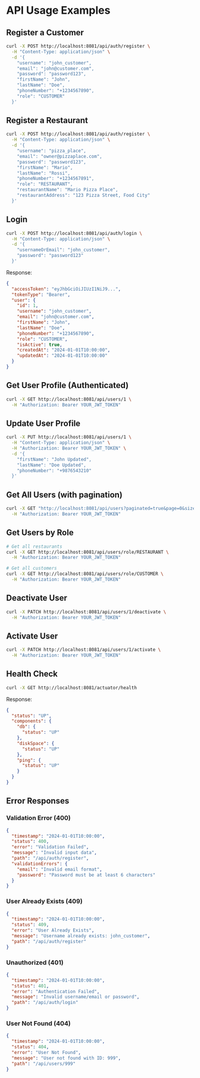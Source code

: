 # API Usage Examples

## Register a Customer

```bash
curl -X POST http://localhost:8081/api/auth/register \
  -H "Content-Type: application/json" \
  -d '{
    "username": "john_customer",
    "email": "john@customer.com",
    "password": "password123",
    "firstName": "John",
    "lastName": "Doe",
    "phoneNumber": "+1234567890",
    "role": "CUSTOMER"
  }'
```

## Register a Restaurant

```bash
curl -X POST http://localhost:8081/api/auth/register \
  -H "Content-Type: application/json" \
  -d '{
    "username": "pizza_place",
    "email": "owner@pizzaplace.com",
    "password": "password123",
    "firstName": "Mario",
    "lastName": "Rossi",
    "phoneNumber": "+1234567891",
    "role": "RESTAURANT",
    "restaurantName": "Mario Pizza Place",
    "restaurantAddress": "123 Pizza Street, Food City"
  }'
```

## Login

```bash
curl -X POST http://localhost:8081/api/auth/login \
  -H "Content-Type: application/json" \
  -d '{
    "usernameOrEmail": "john_customer",
    "password": "password123"
  }'
```

Response:
```json
{
  "accessToken": "eyJhbGciOiJIUzI1NiJ9...",
  "tokenType": "Bearer",
  "user": {
    "id": 1,
    "username": "john_customer",
    "email": "john@customer.com",
    "firstName": "John",
    "lastName": "Doe",
    "phoneNumber": "+1234567890",
    "role": "CUSTOMER",
    "isActive": true,
    "createdAt": "2024-01-01T10:00:00",
    "updatedAt": "2024-01-01T10:00:00"
  }
}
```

## Get User Profile (Authenticated)

```bash
curl -X GET http://localhost:8081/api/users/1 \
  -H "Authorization: Bearer YOUR_JWT_TOKEN"
```

## Update User Profile

```bash
curl -X PUT http://localhost:8081/api/users/1 \
  -H "Content-Type: application/json" \
  -H "Authorization: Bearer YOUR_JWT_TOKEN" \
  -d '{
    "firstName": "John Updated",
    "lastName": "Doe Updated",
    "phoneNumber": "+9876543210"
  }'
```

## Get All Users (with pagination)

```bash
curl -X GET "http://localhost:8081/api/users?paginated=true&page=0&size=10&sortBy=createdAt&sortDir=desc" \
  -H "Authorization: Bearer YOUR_JWT_TOKEN"
```

## Get Users by Role

```bash
# Get all restaurants
curl -X GET http://localhost:8081/api/users/role/RESTAURANT \
  -H "Authorization: Bearer YOUR_JWT_TOKEN"

# Get all customers
curl -X GET http://localhost:8081/api/users/role/CUSTOMER \
  -H "Authorization: Bearer YOUR_JWT_TOKEN"
```

## Deactivate User

```bash
curl -X PATCH http://localhost:8081/api/users/1/deactivate \
  -H "Authorization: Bearer YOUR_JWT_TOKEN"
```

## Activate User

```bash
curl -X PATCH http://localhost:8081/api/users/1/activate \
  -H "Authorization: Bearer YOUR_JWT_TOKEN"
```

## Health Check

```bash
curl -X GET http://localhost:8081/actuator/health
```

Response:
```json
{
  "status": "UP",
  "components": {
    "db": {
      "status": "UP"
    },
    "diskSpace": {
      "status": "UP"
    },
    "ping": {
      "status": "UP"
    }
  }
}
```

## Error Responses

### Validation Error (400)
```json
{
  "timestamp": "2024-01-01T10:00:00",
  "status": 400,
  "error": "Validation Failed",
  "message": "Invalid input data",
  "path": "/api/auth/register",
  "validationErrors": {
    "email": "Invalid email format",
    "password": "Password must be at least 6 characters"
  }
}
```

### User Already Exists (409)
```json
{
  "timestamp": "2024-01-01T10:00:00",
  "status": 409,
  "error": "User Already Exists",
  "message": "Username already exists: john_customer",
  "path": "/api/auth/register"
}
```

### Unauthorized (401)
```json
{
  "timestamp": "2024-01-01T10:00:00",
  "status": 401,
  "error": "Authentication Failed",
  "message": "Invalid username/email or password",
  "path": "/api/auth/login"
}
```

### User Not Found (404)
```json
{
  "timestamp": "2024-01-01T10:00:00",
  "status": 404,
  "error": "User Not Found",
  "message": "User not found with ID: 999",
  "path": "/api/users/999"
}
```
